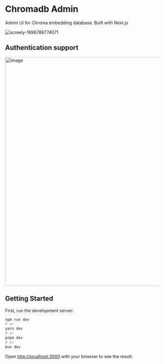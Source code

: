 # Chromadb Admin

Admin UI for Chroma embedding database. Built with Next.js

![screely-1696786774071](https://github.com/flanker/chromadb-admin/assets/109811/6d4369d4-d10c-49f7-8342-89849f271dbe)

## Authentication support

<img width="743" alt="image" src="https://github.com/flanker/chromadb-admin/assets/109811/c15cab9a-db80-4e2f-b732-a3bd5ef557da">

## Getting Started

First, run the development server:

```bash
npm run dev
# or
yarn dev
# or
pnpm dev
# or
bun dev
```

Open [http://localhost:3000](http://localhost:3000) with your browser to see the result.
